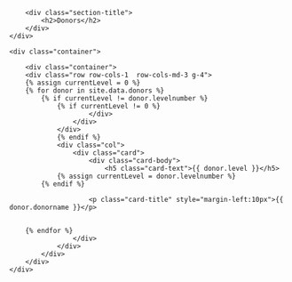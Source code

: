 <section class="portfolio section-bg" id="donors">
    <div class="container">

        <div class="section-title">
            <h2>Donors</h2>
        </div>
    </div>

    <div class="container">
        
        <div class="container">
        <div class="row row-cols-1  row-cols-md-3 g-4">
        {% assign currentLevel = 0 %}
        {% for donor in site.data.donors %}
            {% if currentLevel != donor.levelnumber %}
                {% if currentLevel != 0 %}
                        </div>
                    </div>
                </div>
                {% endif %}
                <div class="col">
                    <div class="card">
                        <div class="card-body">
                            <h5 class="card-text">{{ donor.level }}</h5>
                {% assign currentLevel = donor.levelnumber %}
            {% endif %}
        
                        <p class="card-title" style="margin-left:10px">{{ donor.donorname }}</p>
                        

        {% endfor %}
                    </div>
                </div>
            </div>
        </div>
    </div>

</section>
